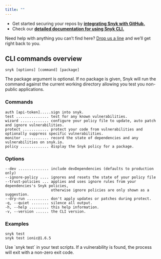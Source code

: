 ```yaml
---
title: ""
---
```


* Get started securing your repos by __<a href="https://snyk.io/docs/github/" title="GitHub Integration">integrating Snyk with GitHub.</a>__
* Check our  __<a href="https://snyk.io/docs/using-snyk/" title="Snyk CLI"> __detailed documentation for using Snyk CLI.__</a>__

Need help with anything you can’t find here? [Drop us a line](mailto:support@snyk.io) and we’ll get right back to you.

## CLI commands overview

```console
snyk [options] [command] [package]
```

The package argument is optional. If no package is given, Snyk will run the command against the current working directory allowing you test you non-public applications.

### Commands

```console
auth [api-token].....sign into snyk.
test ............... test for any known vulnerabilities.
wizard ............. configure your policy file to update, auto patch and ignore vulnerabilities.
protect ............ protect your code from vulnerabilities and optionally suppress specific vulnerabilities.
monitor ............ record the state of dependencies and any vulnerabilities on snyk.io.
policy ............. display the Snyk policy for a package.
```

### Options

```console
--dev .............. include devDependencies (defaults to production only)
--ignore-policy .... ignores and resets the state of your policy file
--trust-policies ... applies and uses ignore rules from your dependencies's Snyk policies, 
                     otherwise ignore policies are only shown as a suggestion.
--dry-run .......... don't apply updates or patches during protect.
-q, --quiet ........ silence all output.
-h, --help ......... this help information.
-v, --version ...... the CLI version.
```

### Examples

```console
snyk test
snyk test ionic@1.6.5
```

<div class="alert alert--inline">
  <p>Use `snyk test` in your test scripts. If a vulnerability is found, the process will exit with a non-zero exit code.</p>
</div>
